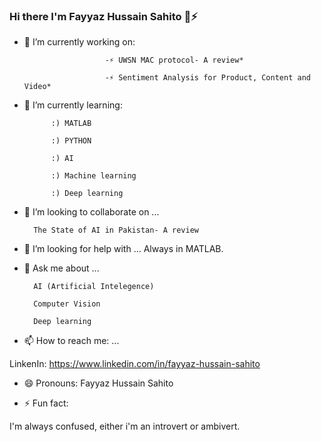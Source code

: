 ### Hi there I'm Fayyaz Hussain Sahito 👋⚡

- 🔭 I’m currently working on: 

                        -⚡ UWSN MAC protocol- A review*
    
                        -⚡ Sentiment Analysis for Product, Content and Video*

- 🌱 I’m currently learning: 

            :) MATLAB

            :) PYTHON

            :) AI

            :) Machine learning

            :) Deep learning

- 👯 I’m looking to collaborate on ...

        The State of AI in Pakistan- A review


- 🤔 I’m looking for help with ...
                    Always in MATLAB.

- 💬 Ask me about ...

        AI (Artificial Intelegence)

        Computer Vision

        Deep learning

- 📫 How to reach me: ...

LinkenIn: https://www.linkedin.com/in/fayyaz-hussain-sahito

- 😄 Pronouns: Fayyaz Hussain Sahito


- ⚡ Fun fact: 

I'm always confused, either i'm an introvert or ambivert.  

<!--
**FayyazHussainsahito28/fayyazhussainsahito28** is a ✨ _special_ ✨ repository because its `README.md` (this file) appears on your GitHub profile.




